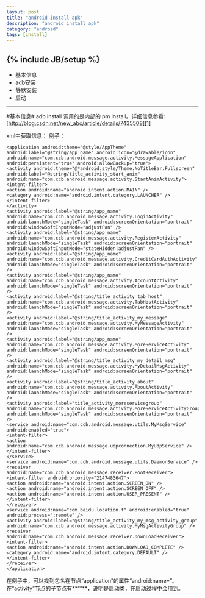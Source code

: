 ```yaml
---
layout: post
title: "android install apk"
description: "android install apk"
category: "android"
tags: [install]
---
```

{% include JB/setup %}
---

*   基本信息
*	adb安装
*	静默安装
*	启动


----------

#基本信息#
adb install 调用的是内部的 pm install。详细信息参看:
[http://blog.csdn.net/new_abc/article/details/7435508][1]

xml中获取信息：
例子：

    <application android:theme="@style/AppTheme" android:label="@string/app_name" android:icon="@drawable/icon" android:name="com.ccb.android.message.activity.MessageApplication" android:persistent="true" android:allowBackup="true">
    <activity android:theme="@*android:style/Theme.NoTitleBar.Fullscreen" android:label="@string/title_activity_start_anim" android:name="com.ccb.android.message.activity.StartAnimActivity">
    <intent-filter>
    <action android:name="android.intent.action.MAIN" />
    <category android:name="android.intent.category.LAUNCHER" />
    </intent-filter>
    </activity>
    <activity android:label="@string/app_name" android:name="com.ccb.android.message.activity.LoginActivity" android:launchMode="singleTask" android:screenOrientation="portrait" android:windowSoftInputMode="adjustPan" />
    <activity android:label="@string/app_name" android:name="com.ccb.android.message.activity.RegisterActivity" android:launchMode="singleTask" android:screenOrientation="portrait" android:windowSoftInputMode="stateHidden|adjustPan" />
    <activity android:label="@string/app_name" android:name="com.ccb.android.message.activity.CreditCardAuthActivity" android:launchMode="singleTask" android:screenOrientation="portrait" />
    <activity android:label="@string/app_name" android:name="com.ccb.android.message.activity.AccountActivity" android:launchMode="singleTask" android:screenOrientation="portrait" />
    <activity android:label="@string/title_activity_tab_host" android:name="com.ccb.android.message.activity.TabHostActivity" android:launchMode="singleTask" android:screenOrientation="portrait" />
    <activity android:label="@string/title_activity_my_message" android:name="com.ccb.android.message.activity.MyMessageActivity" android:launchMode="singleTask" android:screenOrientation="portrait" />
    <activity android:label="@string/app_name" android:name="com.ccb.android.message.activity.MoreServiceActivity" android:launchMode="singleTask" android:screenOrientation="portrait" />
    <activity android:label="@string/title_activity_my_detail_msg" android:name="com.ccb.android.message.activity.MyDetailMsgActivity" android:launchMode="singleTask" android:screenOrientation="portrait" />
    <activity android:label="@string/title_activity_about" android:name="com.ccb.android.message.activity.AboutActivity" android:launchMode="singleTask" android:screenOrientation="portrait" />
    <activity android:label="title_activity_moreservicegroup" android:name="com.ccb.android.message.activity.MoreServiceActivityGroup" android:launchMode="singleTask" android:screenOrientation="portrait" />
    <service android:name="com.ccb.android.message.utils.MyMsgService" android:enabled="true">
    <intent-filter>
    <action android:name="com.ccb.android.message.udpconnection.MyUdpService" />
    </intent-filter>
    </service>
    <service android:name="com.ccb.android.message.utils.DaemonService" />
    <receiver android:name="com.ccb.android.message.receiver.BootReceiver">
    <intent-filter android:priority="2147483647">
    <action android:name="android.intent.action.SCREEN_ON" />
    <action android:name="android.intent.action.SCREEN_OFF" />
    <action android:name="android.intent.action.USER_PRESENT" />
    </intent-filter>
    </receiver>
    <service android:name="com.baidu.location.f" android:enabled="true" android:process=":remote" />
    <activity android:label="@string/title_activity_my_msg_activity_group" android:name="com.ccb.android.message.activity.MyMsgActivityGroup" />
    <receiver android:name="com.ccb.android.message.receiver.DownLoadReceiver">
    <intent-filter>
    <action android:name="android.intent.action.DOWNLOAD_COMPLETE" />
    <category android:name="android.intent.category.DEFAULT" />
    </intent-filter>
    </receiver>
    </application>

在例子中，可以找到包名在节点“application”的属性“android:name=”。
在“activity”节点的子节点有**“<action android:name="android.intent.action.MAIN" />”**，说明是启动类，在启动过程中会用到。
